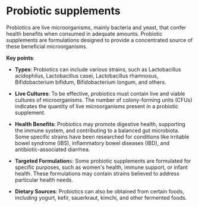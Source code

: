 [//]: # (
source: gpt-3 + jph editing
tags: supplements
)

# Probiotic supplements

Probiotics are live microorganisms, mainly bacteria and yeast, that confer health benefits when consumed in adequate amounts. Probiotic supplements are formulations designed to provide a concentrated source of these beneficial microorganisms.

**Key points**:

* **Types**: Probiotics can include various strains, such as Lactobacillus acidophilus, Lactobacillus casei, Lactobacillus rhamnosus, Bifidobacterium bifidum, Bifidobacterium longum, and others.

* **Live Cultures**: To be effective, probiotics must contain live and viable cultures of microorganisms. The number of colony-forming units (CFUs) indicates the quantity of live microorganisms present in a probiotic supplement.

* **Health Benefits**: Probiotics may promote digestive health, supporting the immune system, and contributing to a balanced gut microbiota. Some specific strains have been researched for conditions like irritable bowel syndrome (IBS), inflammatory bowel diseases (IBD), and antibiotic-associated diarrhea.

* **Targeted Formulation**s: Some probiotic supplements are formulated for specific purposes, such as women's health, immune support, or infant health. These formulations may contain strains believed to address particular health needs.

* **Dietary Sources**: Probiotics can also be obtained from certain foods, including yogurt, kefir, sauerkraut, kimchi, and other fermented foods.